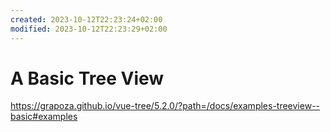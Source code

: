 ```yaml
---
created: 2023-10-12T22:23:24+02:00
modified: 2023-10-12T22:23:29+02:00
---
```


# A Basic Tree View

https://grapoza.github.io/vue-tree/5.2.0/?path=/docs/examples-treeview--basic#examples
